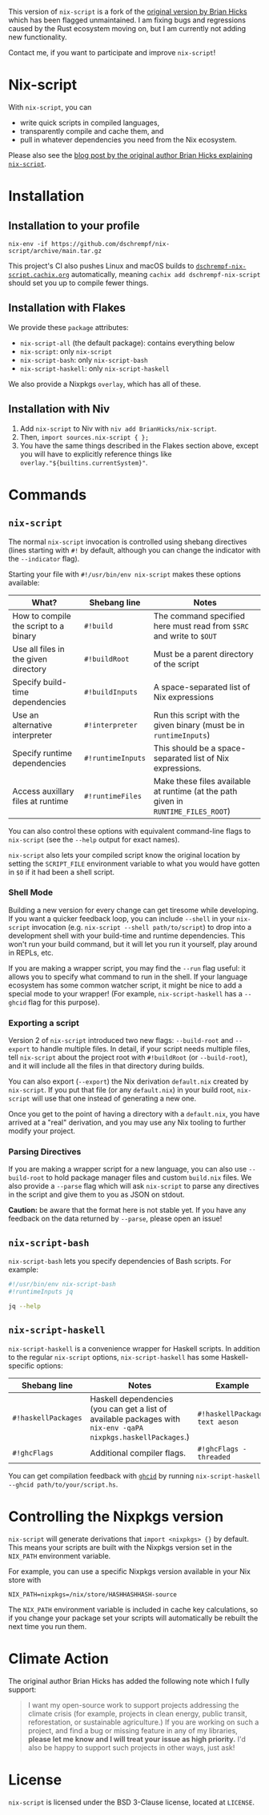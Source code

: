 This version of `nix-script` is a fork of the [original version by Brian
Hicks](https://github.com/BrianHicks/nix-script) which has been flagged
unmaintained. I am fixing bugs and regressions caused by the Rust ecosystem
moving on, but I am currently not adding new functionality.

Contact me, if you want to participate and improve `nix-script`!

# Nix-script

With `nix-script`, you can
- write quick scripts in compiled languages,
- transparently compile and cache them, and
- pull in whatever dependencies you need from the Nix ecosystem.

Please also see the [blog post by the original author Brian Hicks explaining
`nix-script`](https://bytes.zone/posts/nix-script/).

# Installation

## Installation to your profile

```
nix-env -if https://github.com/dschrempf/nix-script/archive/main.tar.gz
```

This project's CI also pushes Linux and macOS builds to
[`dschrempf-nix-script.cachix.org`](https://app.cachix.org/cache/dschrempf-nix-script)
automatically, meaning `cachix add dschrempf-nix-script` should set you up to
compile fewer things.

## Installation with Flakes

We provide these `package` attributes:

- `nix-script-all` (the default package): contains everything below
- `nix-script`: only `nix-script`
- `nix-script-bash`: only `nix-script-bash`
- `nix-script-haskell`: only `nix-script-haskell`

We also provide a Nixpkgs `overlay`, which has all of these.

## Installation with Niv

1. Add `nix-script` to Niv with `niv add BrianHicks/nix-script`.
2. Then, `import sources.nix-script { };`
3. You have the same things described in the Flakes section above, except you
   will have to explicitly reference things like
   `overlay."${builtins.currentSystem}"`.

# Commands

## `nix-script`

The normal `nix-script` invocation is controlled using shebang directives (lines
starting with `#!` by default, although you can change the indicator with the
`--indicator` flag).

Starting your file with `#!/usr/bin/env nix-script` makes these options
available:

| What?                                 | Shebang line      | Notes                                                                             |
|---------------------------------------|-------------------|-----------------------------------------------------------------------------------|
| How to compile the script to a binary | `#!build`         | The command specified here must read from `$SRC` and write to `$OUT`              |
| Use all files in the given directory  | `#!buildRoot`     | Must be a parent directory of the script                                          |
| Specify build-time dependencies       | `#!buildInputs`   | A space-separated list of Nix expressions                                         |
| Use an alternative interpreter        | `#!interpreter`   | Run this script with the given binary (must be in `runtimeInputs`)                |
| Specify runtime dependencies          | `#!runtimeInputs` | This should be a space-separated list of Nix expressions.                         |
| Access auxillary files at runtime     | `#!runtimeFiles`  | Make these files available at runtime (at the path given in `RUNTIME_FILES_ROOT`) |

You can also control these options with equivalent command-line flags to
`nix-script` (see the `--help` output for exact names).

`nix-script` also lets your compiled script know the original location by
setting the `SCRIPT_FILE` environment variable to what you would have gotten in
`$0` if it had been a shell script.

### Shell Mode

Building a new version for every change can get tiresome while developing. If
you want a quicker feedback loop, you can include `--shell` in your `nix-script`
invocation (e.g. `nix-script --shell path/to/script`) to drop into a development
shell with your build-time and runtime dependencies. This won't run your build
command, but it will let you run it yourself, play around in REPLs, etc.

If you are making a wrapper script, you may find the `--run` flag useful: it
allows you to specify what command to run in the shell. If your language
ecosystem has some common watcher script, it might be nice to add a special mode
to your wrapper! (For example, `nix-script-haskell` has a `--ghcid` flag for
this purpose).

### Exporting a script

Version 2 of `nix-script` introduced two new flags: `--build-root` and
`--export` to handle multiple files. In detail, if your script needs multiple
files, tell `nix-script` about the project root with `#!buildRoot` (or
`--build-root`), and it will include all the files in that directory during
builds.

You can also export (`--export`) the Nix derivation `default.nix` created by
`nix-script`. If you put that file (or any `default.nix`) in your build root,
`nix-script` will use that one instead of generating a new one.

Once you get to the point of having a directory with a `default.nix`, you have
arrived at a "real" derivation, and you may use any Nix tooling to further
modify your project.

### Parsing Directives

If you are making a wrapper script for a new language, you can also use
`--build-root` to hold package manager files and custom `build.nix` files. We
also provide a `--parse` flag which will ask `nix-script` to parse any
directives in the script and give them to you as JSON on stdout.

**Caution:** be aware that the format here is not stable yet. If you have any
feedback on the data returned by `--parse`, please open an issue!

## `nix-script-bash`

`nix-script-bash` lets you specify dependencies of Bash scripts. For example:

```bash
#!/usr/bin/env nix-script-bash
#!runtimeInputs jq

jq --help
```

## `nix-script-haskell`

`nix-script-haskell` is a convenience wrapper for Haskell scripts. In addition
to the regular `nix-script` options, `nix-script-haskell` has some
Haskell-specific options:

| Shebang line        | Notes                                                                                                         | Example                        |
|---------------------|---------------------------------------------------------------------------------------------------------------|--------------------------------|
| `#!haskellPackages` | Haskell dependencies (you can get a list of available packages with `nix-env -qaPA nixpkgs.haskellPackages`.) | `#!haskellPackages text aeson` |
| `#!ghcFlags`        | Additional compiler flags.                                                                                    | `#!ghcFlags -threaded`         |

You can get compilation feedback with [`ghcid`](https://github.com/ndmitchell/ghcid) by running `nix-script-haskell --ghcid path/to/your/script.hs`.

# Controlling the Nixpkgs version

`nix-script` will generate derivations that `import <nixpkgs> {}` by default.
This means your scripts are built with the Nixpkgs version set in the `NIX_PATH`
environment variable.

For example, you can use a specific Nixpkgs version available in your Nix store with

```
NIX_PATH=nixpkgs=/nix/store/HASHHASHHASH-source
```

The `NIX_PATH` environment variable is included in cache key calculations, so if
you change your package set your scripts will automatically be rebuilt the next
time you run them.

# Climate Action

The original author Brian Hicks has added the following note which I fully
support:

> I want my open-source work to support projects addressing the climate crisis
> (for example, projects in clean energy, public transit, reforestation, or
> sustainable agriculture.) If you are working on such a project, and find a bug
> or missing feature in any of my libraries, **please let me know and I will
> treat your issue as high priority.** I'd also be happy to support such
> projects in other ways, just ask!

# License

`nix-script` is licensed under the BSD 3-Clause license, located at `LICENSE`.
